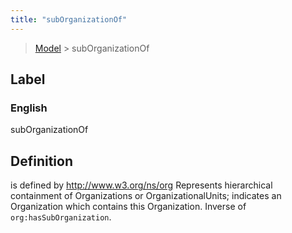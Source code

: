 ```yaml
---
title: "subOrganizationOf"
---
```


> [Model](../../) > subOrganizationOf

## Label

### English
subOrganizationOf


## Definition
is defined by http://www.w3.org/ns/org Represents hierarchical containment of Organizations or OrganizationalUnits; indicates an Organization which contains this Organization. Inverse of `org:hasSubOrganization`.    


    
